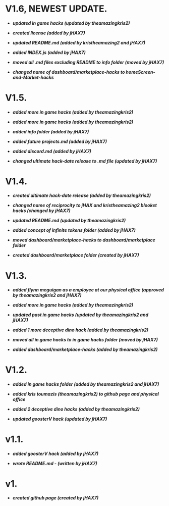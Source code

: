 <h1>V1.6, NEWEST UPDATE.
  
  <h5>
  
  - updated in game hacks (updated by theamazingkris2)
  
  - created license (added by jHAX7)
  
  - updated README.md (added by kristheamazing2 and jHAX7)
  
  - added INDEX.js (added by jHAX7)
  
  - moved all .md files excluding README to info folder (moved by jHAX7)
  
  - changed name of dashboard/marketplace-hacks to homeScreen-and-Market-hacks 
  
  
  
  <h1>V1.5.
    
 <h5>
  
  - added more in game hacks (added by theamazingkris2)

  - added more in game hacks (added by theamazingkris2)
    
  - added info folder (added by jHAX7)
    
  - added future projects.md (added by jHAX7)
   
  - added discord.md (added by jHAX7)
   
  - changed ultimate hack-date release to .md file (updated by jHAX7)
    
  
  
  <h1>V1.4.
    
  <h5>
    
  - created ultimate hack-date release (added by theamazingkris2)
    
  - changed name of reciprocity to jHAX and kristheamazing2 blooket hacks (changed by jHAX7)
  
  - updated README.md (updated by theamazingkris2)
   
  - added concept of infinite tokens folder (added by jHAX7)
  
  - moved dashboard/marketplace-hacks to dashboard/marketplace folder
    
  - created dashboard/marketplace folder (created by jHAX7)  
    
  <h1>V1.3.
    
 <h5>
    
  - added flynn mcguigan as a employee at our physical office (approved by theamazingkris2 and jHAX7)
    
  - added more in game hacks (added by theamazingkris2)
    
  - updated past in game hacks  (updated by theamazingkris2 and jHAX7)
    
  - added 1 more deceptive dino hack (added by theamazingkris2)
    
  - moved all in game hacks to in game hacks folder (moved by jHAX7)
    
  - added dashboard/marketplace-hacks (added by theamazingkris2)  
    
 
 <h1>V1.2.
   
 <h5>

   
 - added in game hacks folder (added by theamazingkris2 and jHAX7)
   
 - added kris toumazis (theamazingkris2) to github page and physical office
   
 - added 2 deceptive dino hacks (added by theamazingkris2)
   
 - updated goosterV hack (updated by jHAX7)
   
   
 <h1>v1.1.
   
<h5>
   
 - added goosterV hack (added by jHAX7)
   
 - wrote README.md - (written by jHAX7)  
   
   
  <h1>v1.
    
<h5>

 - created github page (created by jHAX7)   

  
